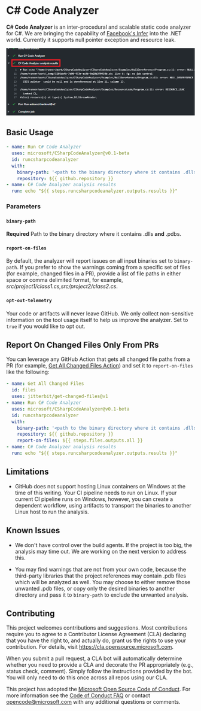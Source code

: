 # C# Code Analyzer

**C# Code Analyzer** is an inter-procedural and scalable static code analyzer for C#. We are bringing the capability of [Facebook's Infer](https://fbinfer.com/) into the .NET world. Currently it supports null pointer exception and resource leak.

![alt text](https://github.com/microsoft/CSharpCodeAnalyzer/blob/master/assets/samplereport.png "Sample Report")

## Basic Usage
```yml
- name: Run C# Code Analyzer      
  uses: microsoft/CSharpCodeAnalyzer@v0.1-beta
  id: runcsharpcodeanalyzer
  with:
    binary-path: '<path to the binary directory where it contains .dlls and .pdbs>'
    repository: ${{ github.repository }}
- name: C# Code Analyzer analysis results
  run: echo "${{ steps.runcsharpcodeanalyzer.outputs.results }}"
```

### Parameters
#### `binary-path`
**Required** Path to the binary directory where it contains .dlls **and** .pdbs.

#### `report-on-files`
By default, the analyzer will report issues on all input binaries set to `binary-path`. If you prefer to show the warnings coming from a specific set of files (for example, changed files in a PR), provide a list of file paths in either space or comma delimited format, for example, _src/project1/class1.cs,src/project2/class2.cs_.

#### `opt-out-telemetry`
Your code or artifacts will never leave GitHub. We only collect non-sensitive information on the tool usage itself to help us improve the analyzer. Set to `true` if you would like to opt out.

## Report On Changed Files Only From PRs
You can leverage any GitHub Action that gets all changed file paths from a PR (for example, [Get All Changed Files Action](https://github.com/marketplace/actions/get-all-changed-files)) and set it to `report-on-files` like the following:
```yml
- name: Get All Changed Files
  id: files
  uses: jitterbit/get-changed-files@v1
- name: Run C# Code Analyzer      
  uses: microsoft/CSharpCodeAnalyzer@v0.1-beta
  id: runcsharpcodeanalyzer
  with:
    binary-path: '<path to the binary directory where it contains .dlls and .pdbs>'
    repository: ${{ github.repository }}
    report-on-files: ${{ steps.files.outputs.all }}
- name: C# Code Analyzer analysis results
  run: echo "${{ steps.runcsharpcodeanalyzer.outputs.results }}"
```

## Limitations
- GitHub does not support hosting Linux containers on Windows at the time of this writing. Your CI pipeline needs to run on Linux. If your current CI pipeline runs on Windows, however, you can create a dependent workflow, using artifacts to transport the binaries to another Linux host to run the analysis.

## Known Issues
- We don't have control over the build agents. If the project is too big, the analysis may time out. We are working on the next version to address this.

- You may find warnings that are not from your own code, because the third-party libraries that the project references may contain .pdb files which will be analyzed as well. You may choose to either remove those unwanted .pdb files, or copy only the desired binaries to another directory and pass it to `binary-path` to exclude the unwanted analysis.

## Contributing

This project welcomes contributions and suggestions.  Most contributions require you to agree to a
Contributor License Agreement (CLA) declaring that you have the right to, and actually do, grant us
the rights to use your contribution. For details, visit https://cla.opensource.microsoft.com.

When you submit a pull request, a CLA bot will automatically determine whether you need to provide
a CLA and decorate the PR appropriately (e.g., status check, comment). Simply follow the instructions
provided by the bot. You will only need to do this once across all repos using our CLA.

This project has adopted the [Microsoft Open Source Code of Conduct](https://opensource.microsoft.com/codeofconduct/).
For more information see the [Code of Conduct FAQ](https://opensource.microsoft.com/codeofconduct/faq/) or
contact [opencode@microsoft.com](mailto:opencode@microsoft.com) with any additional questions or comments.
